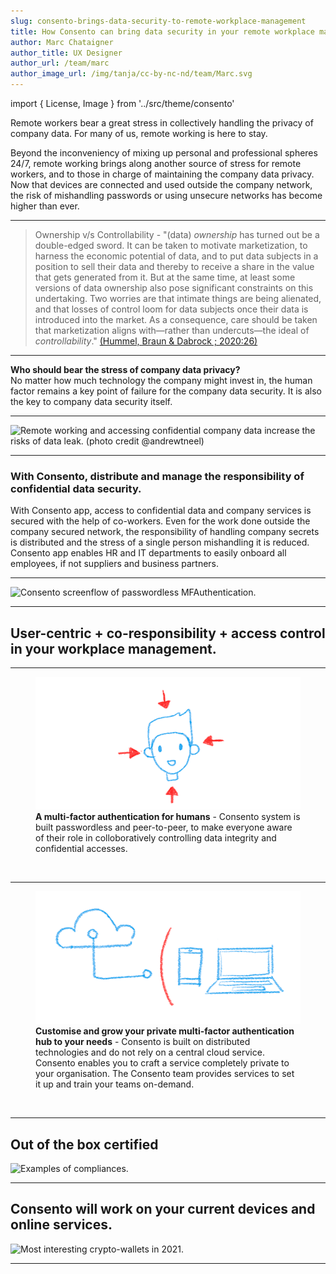 ```yaml
---
slug: consento-brings-data-security-to-remote-workplace-management
title: How Consento can bring data security in your remote workplace management
author: Marc Chataigner
author_title: UX Designer
author_url: /team/marc
author_image_url: /img/tanja/cc-by-nc-nd/team/Marc.svg
---
```


import { License, Image } from '../src/theme/consento'

Remote workers bear a great stress in collectively handling the privacy of company data. For many of us, remote working is here to stay.

Beyond the inconveniency of mixing up personal and professional spheres 24/7, remote working brings along another source of stress for remote workers, and to those in charge of maintaining the company data privacy. Now that devices are connected and used outside the company network, the risk of mishandling passwords or using unsecure networks has become higher than ever. 
<!--truncate-->

--- 

 > Ownership v/s Controllability - "(data) _ownership_ has turned out be a double-edged sword. It can be taken to motivate marketization, to harness the economic potential of data, and to put data subjects in a position to sell their data and thereby to receive a share in the value that gets generated from it. But at the same time, at least some versions of data ownership also pose significant constraints on this undertaking. Two worries are that intimate things are being alienated, and that losses of control loom for data subjects once their data is introduced into the market. As a consequence, care should be taken that marketization aligns with—rather than undercuts—the ideal of _controllability_."
[(Hummel, Braun & Dabrock ; 2020:26)](https://link.springer.com/article/10.1007/s13347-020-00404-9#ref-CR45)

--- 

__Who should bear the stress of company data privacy?__<br/>
No matter how much technology the company might invest in, the human factor remains a key point of failure for the company data security. It is also the key to company data security itself. 

--- 

<Image
  src="img/external/unsplash/andrewtneel_ute2XAFQU2I_cut.jpg"
  caption="Consento app makes remote company worflows safer, by making it inclusive and stress-free."
  alt="Remote working and accessing confidential company data increase the risks of data leak. (photo credit @andrewtneel)"
/>

---

### With Consento, distribute and manage the responsibility of confidential data security.

With Consento app, access to confidential data and company services is secured with the help of co-workers. Even for the work done outside the company secured network, the responsibility of handling company secrets is distributed and the stress of a single person mishandling it is reduced. Consento app enables HR and IT departments to easily onboard all employees, if not suppliers and business partners.

---

<Image
  src="/img/consento/cc-by-nc-nd/usecase-remote-workplace-management.png"
  caption="Keep your company secrets secure - each of your team members share partial keys and responsibility."
  alt="Consento screenflow of passwordless MFAuthentication."
/>

---

## User-centric + co-responsibility + access control in your workplace management.

--- 

<figure className="kg-card kg-image-card kg-card-hascaption">
  <img src="/img/tanja/cc-by-nc-sa/in-control/human-centric.png" style={{ float: 'left', width: '30%' }} />
  <figcaption><strong>A multi-factor authentication for humans</strong> - Consento system is built passwordless and peer-to-peer, to make everyone aware of their role in colloboratively controlling data integrity and confidential accesses.</figcaption>
</figure>
<br/>

--- 

<figure className="kg-card kg-image-card kg-card-hascaption">
  <img src="/img/tanja/cc-by-nc-sa/in-control/no-server-necessary.png" style={{ float: 'left', width: '30%' }} />
  <figcaption><strong>Customise and grow your private multi-factor authentication hub to your needs</strong> - Consento is built on distributed technologies and do not rely on a central cloud service. Consento enables you to craft a service completely private to your organisation. The Consento team provides services to set it up and train your teams on-demand.</figcaption>
</figure>
<br/>

--- 

## Out of the box certified

<Image
  src="/img/external/credentials/examples-of-compliances.png"
  caption="..."
  alt="Examples of compliances."
/>

--- 

## Consento will work on your current devices and online services.

<Image
  src="/img/external/credentials/crypto-wallet-apps-small.png"
  caption="We are looking forward to propose Consento MFA on your favorite crypto wallets."
  alt="Most interesting crypto-wallets in 2021."
/>

--- 

<License author="marc" year="2021" license="CC-BY-NC-SA" />
